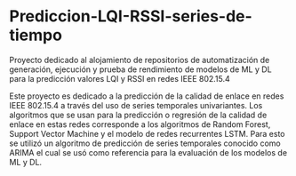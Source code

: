 # Prediccion-LQI-RSSI-series-de-tiempo
Proyecto dedicado al alojamiento de repositorios de automatización de generación, ejecución y prueba de rendimiento de modelos de ML y DL para la predicción valores LQI y RSSI en redes IEEE 802.15.4

Este proyecto es dedicado a la predicción de la calidad de enlace en redes IEEE 802.15.4 a través del uso de series temporales univariantes. Los algoritmos que se usan para la predicción o regresión de la
calidad de enlace en estas redes corresponde a los algoritmos de Random Forest, Support Vector Machine y el modelo de redes recurrentes LSTM. Para esto se utilizó un algoritmo de predicción de series temporales conocido como ARIMA
el cual se usó como referencia para la evaluación de los modelos de ML y DL.
